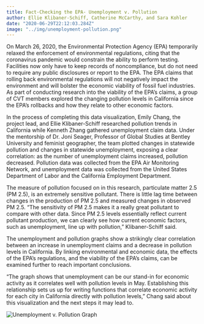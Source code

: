 ```yaml
---
title: Fact-Checking the EPA- Unemployment v. Pollution
author: Ellie Klibaner-Schiff, Catherine McCarthy, and Sara Kohler
date: "2020-06-29T22:12:03.284Z"
image: "../img/unemployment-pollution.png"
---
```

On March 26, 2020, the Environmental Protection Agency (EPA) temporarily relaxed the enforcement of environmental regulations, citing that the coronavirus pandemic would constrain the ability to perform testing. Facilities now only have to keep records of noncompliance, but do not need to require any public disclosures or report to the EPA. The EPA claims that rolling back environmental regulations will not negatively impact the environment and will bolster the economic viability of fossil fuel industries. As part of conducting research into the viability of the EPA’s claims, a group of CVT members explored the changing pollution levels in California since the EPA’s rollbacks and how they relate to other economic factors. 

In the process of completing this data visualization, Emily Chang, the project lead, and Ellie Klibaner-Schiff researched pollution trends in California while Kenneth Zhang gathered unemployment claim data. Under the mentorship of Dr. Joni Seager, Professor of Global Studies at Bentley University and feminist geographer, the team plotted changes in statewide pollution and changes in statewide unemployment, exposing a clear correlation: as the number of unemployment claims increased, pollution decreased. Pollution data was collected from the EPA Air Monitoring Network, and unemployment data was collected from the United States Department of Labor and the California Employment Department. 

The measure of pollution focused on in this research, particulate matter 2.5 (PM 2.5), is an extremely sensitive pollutant. There is little lag time between changes in the production of PM 2.5 and measured changes in observed PM 2.5. “The sensitivity of PM 2.5 makes it a really great pollutant to compare with other data. Since PM 2.5 levels essentially reflect current pollutant production, we can clearly see how current economic factors, such as unemployment, line up with pollution,” Klibaner-Schiff said.

The unemployment and pollution graphs show a strikingly clear correlation between an increase in unemployment claims and a decrease in pollution levels in California. By linking environmental and economic data, the effects of the EPA’s regulations, and the viability of the EPA’s claims, can be examined further to reach important conclusions.

“The graph shows that unemployment can be our stand-in for economic activity as it correlates well with pollution levels in May. Establishing this relationship sets us up for writing functions that correlate economic activity for each city in California directly with pollution levels,” Chang said about this visualization and the next steps it may lead to. 

![Unemployment v. Pollution Graph](/unemployment-pollution.png)

